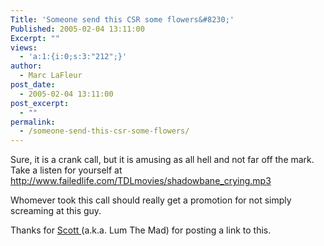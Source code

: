```yaml
---
Title: 'Someone send this CSR some flowers&#8230;'
Published: 2005-02-04 13:11:00
Excerpt: ""
views:
  - 'a:1:{i:0;s:3:"212";}'
author:
  - Marc LaFleur
post_date:
  - 2005-02-04 13:11:00
post_excerpt:
  - ""
permalink:
  - /someone-send-this-csr-some-flowers/
---
```

<p>Sure, it is a crank call, but it is amusing as all hell and not far off the mark. Take a&nbsp;listen for yourself&nbsp;at <a href="http://www.failedlife.com/TDLmovies/shadowbane_crying.mp3">http://www.failedlife.com/TDLmovies/shadowbane_crying.mp3</a>&nbsp;</p> <p>Whomever took this call should really get a promotion for not simply screaming at this guy. </p> <p>Thanks for <a href="http://www.brokentoys.org/index.php?p=6643">Scott </a>(a.k.a. Lum The Mad) for posting a link to this. </p>